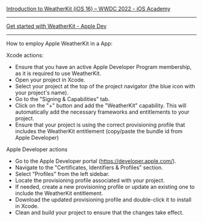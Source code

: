 [Introduction to WeatherKit (iOS 16) – WWDC 2022 - iOS Academy](https://youtu.be/4J80kTRFL70?si=wQCUDKbp0OyQZGgk)

- - - -

[Get started with WeatherKit - Apple Dev](https://developer.apple.com/weatherkit/get-started/)

- - - - 

How to employ Apple WeatherKit in a App:

Xcode actions:

* Ensure that you have an active Apple Developer Program membership, as it is required to use WeatherKit.
* Open your project in Xcode.
* Select your project at the top of the project navigator (the blue icon with your project's name).
* Go to the "Signing & Capabilities" tab.
* Click on the "+" button and add the "WeatherKit" capability. This will automatically add the necessary frameworks and entitlements to your project.
* Ensure that your project is using the correct provisioning profile that includes the WeatherKit entitlement (copy/paste the bundle id from Apple Developer)

Apple Developer actions

* Go to the Apple Developer portal (https://developer.apple.com/).
* Navigate to the "Certificates, Identifiers & Profiles" section.
* Select "Profiles" from the left sidebar.
* Locate the provisioning profile associated with your project.
* If needed, create a new provisioning profile or update an existing one to include the WeatherKit entitlement.
* Download the updated provisioning profile and double-click it to install in Xcode.
* Clean and build your project to ensure that the changes take effect.
